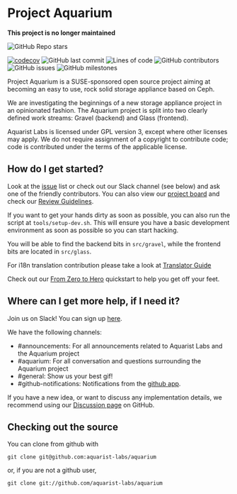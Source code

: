 # Project Aquarium

**This project is no longer maintained**

![GitHub Repo stars](https://img.shields.io/github/stars/aquarist-labs/aquarium?style=social)

[![codecov](https://codecov.io/gh/aquarist-labs/aquarium/branch/main/graph/badge.svg?token=OX91ZNINML)](https://codecov.io/gh/aquarist-labs/aquarium) ![GitHub last commit](https://img.shields.io/github/last-commit/aquarist-labs/aquarium) ![Lines of code](https://img.shields.io/tokei/lines/github/aquarist-labs/aquarium) ![GitHub contributors](https://img.shields.io/github/contributors/aquarist-labs/aquarium) ![GitHub issues](https://img.shields.io/github/issues/aquarist-labs/aquarium) ![GitHub milestones](https://img.shields.io/github/milestones/all/aquarist-labs/aquarium)

Project Aquarium is a SUSE-sponsored open source project aiming at becoming an easy to use, rock solid storage appliance based on Ceph.

We are investigating the beginnings of a new storage appliance project in an opinionated fashion. The Aquarium project is split into two clearly defined work streams: Gravel (backend) and Glass (frontend).

Aquarist Labs is licensed under GPL version 3, except where other licenses may apply. We do not require assignment of a copyright to contribute code; code is contributed under the terms of the applicable license.

## How do I get started?

Look at the [issue](https://github.com/aquarist-labs/aquarium/issues) list or
check out our Slack channel (see below) and ask one of the friendly contributors.
You can also view our [project board](https://github.com/orgs/aquarist-labs/projects/3)
and check our [Review Guidelines](CONTRIBUTING.md).

If you want to get your hands dirty as soon as possible, you can also run the
script at `tools/setup-dev.sh`. This will ensure you have a basic development
environment as soon as possible so you can start hacking.

You will be able to find the backend bits in `src/gravel`, while the frontend
bits are located in `src/glass`.

For i18n translation contribution please take a look at [Translator Guide](https://github.com/aquarist-labs/aquarium/blob/main/doc/i18n.md)

Check out our [From Zero to Hero](https://github.com/aquarist-labs/aquarium/blob/main/doc/from-zero-to-hero.md)
quickstart to help you get off your feet.

## Where can I get more help, if I need it?

Join us on Slack! You can sign up [here](https://join.slack.com/t/aquaristlabs/shared_invite/zt-lsjrkw8m-Jj_zYAs84PfMsUGwvMDOFA).

We have the following channels:

- #announcements: For all announcements related to Aquarist Labs and the Aquarium project
- #aquarium: For all conversation and questions surrounding the Aquarium project
- #general: Show us your best gif!
- #github-notifications: Notifications from the [github app](https://slack.github.com/).

If you have a new idea, or want to discuss any implementation details, we recommend using our [Discussion page](https://github.com/aquarist-labs/forum/discussions) on GitHub.

## Checking out the source

You can clone from github with

	git clone git@github.com:aquarist-labs/aquarium

or, if you are not a github user,

	git clone git://github.com/aquarist-labs/aquarium
